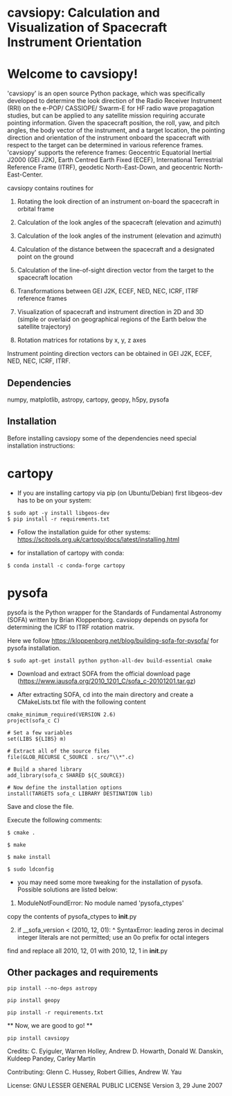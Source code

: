 # cavsiopy: Calculation and Visualization of Spacecraft Instrument Orientation

Welcome to cavsiopy!
====================================
'cavsiopy' is an open source Python package, which was specifically developed to determine the look direction of the Radio Receiver Instrument (RRI) on the e-POP/ CASSIOPE/ Swarm-E for HF radio wave propagation studies, but can be applied to any satellite mission requiring accurate pointing information. Given the spacecraft position, the roll, yaw, and pitch angles, the body vector of the instrument, and a target location, the pointing direction and orientation of the instrument onboard the spacecraft with respect to the target can be determined in various reference frames. 'cavsiopy' supports the reference frames: Geocentric Equatorial Inertial J2000 (GEI J2K), Earth Centred Earth Fixed (ECEF), International Terrestrial Reference Frame (ITRF), geodetic North-East-Down, and geocentric North-East-Center. 

cavsiopy contains routines for 

1. Rotating the look direction of an instrument on-board the spacecraft in orbital frame 

2. Calculation of the look angles of the spacecraft (elevation and azimuth) 

3. Calculation of the look angles of the instrument (elevation and azimuth) 

4. Calculation of the distance between the spacecraft and a designated point on the ground 

5. Calculation of the line-of-sight direction vector from the target to the spacecraft location

6. Transformations between GEI J2K, ECEF, NED, NEC, ICRF, ITRF reference frames 

7. Visualization of spacecraft and instrument direction in 2D and 3D (simple or overlaid on geographical regions of the Earth below the satellite trajectory)

8. Rotation matrices for rotations by x, y, z axes

Instrument pointing direction vectors can be obtained in GEI J2K, ECEF, NED, NEC, ICRF, ITRF.

Dependencies
------------
numpy, matplotlib, astropy, cartopy, geopy, h5py, pysofa

Installation
------------
Before installing cavsiopy some of the dependencies need special installation instructions:

# cartopy

- If you are installing cartopy via pip (on Ubuntu/Debian) first libgeos-dev has to be on your system:

```
$ sudo apt -y install libgeos-dev
$ pip install -r requirements.txt
```

- Follow the installation guide for other systems: https://scitools.org.uk/cartopy/docs/latest/installing.html

- for installation of cartopy with conda:

```
$ conda install -c conda-forge cartopy
```
# pysofa

pysofa is the Python wrapper for the Standards of Fundamental Astronomy (SOFA) written by Brian Kloppenborg.
cavsiopy depends on pysofa for determining the ICRF to ITRF rotation matrix.

Here we follow <https://kloppenborg.net/blog/building-sofa-for-pysofa/> for pysofa installation.

```
$ sudo apt-get install python python-all-dev build-essential cmake
```
* Download and extract SOFA from the official download page (https://www.iausofa.org/2010_1201_C/sofa_c-20101201.tar.gz)

* After extracting SOFA, cd into the main directory and create a CMakeLists.txt file with the following content

```
cmake_minimum_required(VERSION 2.6)
project(sofa_c C)
	
# Set a few variables
set(LIBS ${LIBS} m)
	
# Extract all of the source files
file(GLOB_RECURSE C_SOURCE . src/"\\*".c)

# Build a shared library
add_library(sofa_c SHARED ${C_SOURCE})
	
# Now define the installation options
install(TARGETS sofa_c LIBRARY DESTINATION lib)
```
   
Save and close the file.

Execute the following comments:

```
$ cmake .

$ make

$ make install

$ sudo ldconfig
```

* you may need some more tweaking for the installation of pysofa. Possible solutions are listed below:

1. ModuleNotFoundError: No module named 'pysofa_ctypes'

  copy the contents of pysofa_ctypes to __init__.py

2. if __sofa_version < (2010, 12, 01):
                                   ^
  SyntaxError: leading zeros in decimal integer literals are not permitted; use an 0o prefix for octal integers

  find and replace all 2010, 12, 01 with 2010, 12, 1 in __init__.py

Other packages and requirements
-------------------------------
```
pip install --no-deps astropy

pip install geopy

pip install -r requirements.txt
```
** Now, we are good to go! **

```
pip install cavsiopy
```

Credits: C. Eyiguler, Warren Holley, Andrew D. Howarth, Donald W. Danskin, Kuldeep Pandey, Carley Martin

Contributing: Glenn C. Hussey, Robert Gillies, Andrew W. Yau

License: GNU LESSER GENERAL PUBLIC LICENSE Version 3, 29 June 2007
